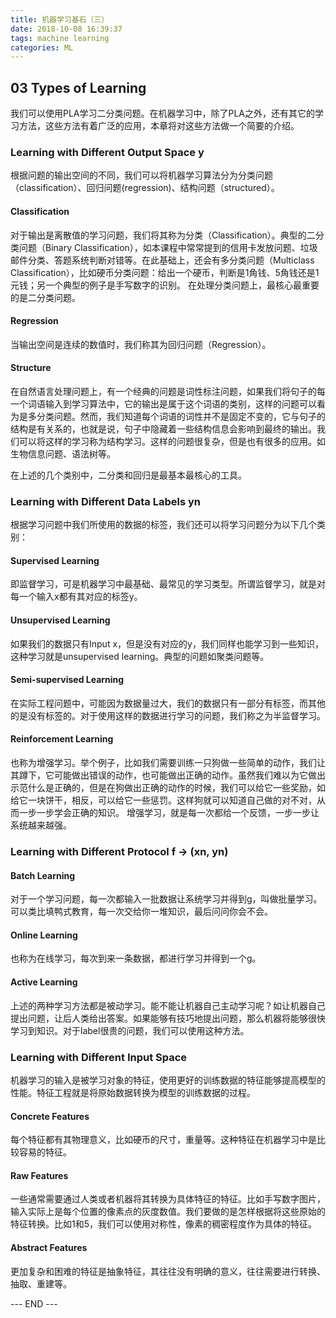 ```yaml
---
title: 机器学习基石（三）
date: 2018-10-08 16:39:37
tags: machine learning
categories: ML
---
```


## 03 Types of Learning


我们可以使用PLA学习二分类问题。在机器学习中，除了PLA之外，还有其它的学习方法，这些方法有着广泛的应用，本章将对这些方法做一个简要的介绍。

<!-- more -->

### Learning with Different Output Space y
根据问题的输出空间的不同，我们可以将机器学习算法分为分类问题（classification）、回归问题(regression)、结构问题（structured）。

#### Classification
对于输出是离散值的学习问题，我们将其称为分类（Classification）。典型的二分类问题（Binary Classification），如本课程中常常提到的信用卡发放问题、垃圾邮件分类、答题系统判断对错等。在此基础上，还会有多分类问题（Multiclass Classification），比如硬币分类问题：给出一个硬币，判断是1角钱、5角钱还是1元钱；另一个典型的例子是手写数字的识别。
在处理分类问题上，最核心最重要的是二分类问题。

#### Regression
当输出空间是连续的数值时，我们称其为回归问题（Regression）。

#### Structure
在自然语言处理问题上，有一个经典的问题是词性标注问题，如果我们将句子的每一个词语输入到学习算法中，它的输出是属于这个词语的类别，这样的问题可以看为是多分类问题。然而，我们知道每个词语的词性并不是固定不变的，它与句子的结构是有关系的，也就是说，句子中隐藏着一些结构信息会影响到最终的输出。我们可以将这样的学习称为结构学习。这样的问题很复杂，但是也有很多的应用。如生物信息问题、语法树等。


在上述的几个类别中，二分类和回归是最基本最核心的工具。
### Learning with Different Data Labels yn
根据学习问题中我们所使用的数据的标签，我们还可以将学习问题分为以下几个类别：

#### Supervised Learning
即监督学习，可是机器学习中最基础、最常见的学习类型。所谓监督学习，就是对每一个输入x都有其对应的标签y。

#### Unsupervised Learning
如果我们的数据只有Input x，但是没有对应的y，我们同样也能学习到一些知识，这种学习就是unsupervised learning。典型的问题如聚类问题等。

#### Semi-supervised Learning
在实际工程问题中，可能因为数据量过大，我们的数据只有一部分有标签，而其他的是没有标签的。对于使用这样的数据进行学习的问题，我们称之为半监督学习。

#### Reinforcement Learning
也称为增强学习。举个例子，比如我们需要训练一只狗做一些简单的动作，我们让其蹲下，它可能做出错误的动作，也可能做出正确的动作。虽然我们难以为它做出示范什么是正确的，但是在狗做出正确的动作的时候，我们可以给它一些奖励，如给它一块饼干，相反，可以给它一些惩罚。这样狗就可以知道自己做的对不对，从而一步一步学会正确的知识。
增强学习，就是每一次都给一个反馈，一步一步让系统越来越强。


### Learning with Different Protocol f -> (xn, yn)

#### Batch Learning
对于一个学习问题，每一次都输入一批数据让系统学习并得到g，叫做批量学习。可以类比填鸭式教育，每一次交给你一堆知识，最后问问你会不会。

#### Online Learning
也称为在线学习，每次到来一条数据，都进行学习并得到一个g。

#### Active Learning
上述的两种学习方法都是被动学习。能不能让机器自己主动学习呢？如让机器自己提出问题，让后人类给出答案。如果能够有技巧地提出问题，那么机器将能够很快学习到知识。对于label很贵的问题，我们可以使用这种方法。

### Learning with Different Input Space
机器学习的输入是被学习对象的特征，使用更好的训练数据的特征能够提高模型的性能。特征工程就是将原始数据转换为模型的训练数据的过程。
#### Concrete Features
每个特征都有其物理意义，比如硬币的尺寸，重量等。这种特征在机器学习中是比较容易的特征。

#### Raw Features
一些通常需要通过人类或者机器将其转换为具体特征的特征。比如手写数字图片，输入实际上是每个位置的像素点的灰度数值。我们要做的是怎样根据将这些原始的特征转换。比如1和5，我们可以使用对称性，像素的稠密程度作为具体的特征。

#### Abstract Features
更加复杂和困难的特征是抽象特征，其往往没有明确的意义，往往需要进行转换、抽取、重建等。

--- END ---

